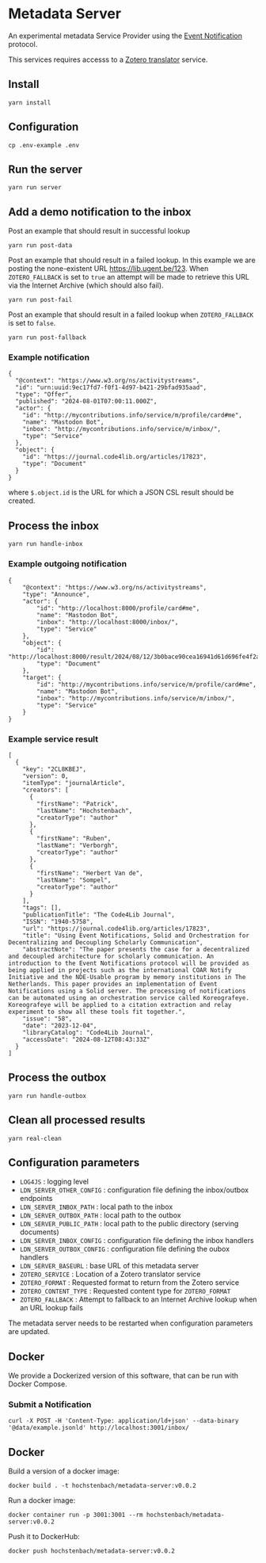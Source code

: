 # Metadata Server

An experimental metadata Service Provider using the [Event Notification](https://www.eventnotifications.net) protocol.

This services requires accesss to a [Zotero translator](https://github.com/zotero/translation-server) service.

## Install

```
yarn install
```

## Configuration

```
cp .env-example .env
```

## Run the server

```
yarn run server
```

## Add a demo notification to the inbox 

Post an example that should result in successful lookup

```
yarn run post-data 
```

Post an example that should result in a failed lookup. In this example we are posting the none-existent URL https://lib.ugent.be/123. When `ZOTERO_FALLBACK` is set to `true` an attempt will be made to retrieve this URL via the Internet Archive (which should also fail).

```
yarn run post-fail
```

Post an example that should result in a failed lookup when `ZOTERO_FALLBACK` is set to `false`. 

```
yarn run post-fallback
```

### Example notification

```
{
  "@context": "https://www.w3.org/ns/activitystreams",
  "id": "urn:uuid:9ec17fd7-f0f1-4d97-b421-29bfad935aad",
  "type": "Offer",
  "published": "2024-08-01T07:00:11.000Z",
  "actor": {
    "id": "http://mycontributions.info/service/m/profile/card#me",
    "name": "Mastodon Bot",
    "inbox": "http://mycontributions.info/service/m/inbox/",
    "type": "Service"
  },
  "object": {
    "id": "https://journal.code4lib.org/articles/17823",
    "type": "Document"
  }
}
```

where `$.object.id` is the URL for which a JSON CSL result should be created.

## Process the inbox

```
yarn run handle-inbox
```

### Example outgoing notification

```
{
    "@context": "https://www.w3.org/ns/activitystreams",
    "type": "Announce",
    "actor": {
        "id": "http://localhost:8000/profile/card#me",
        "name": "Mastodon Bot",
        "inbox": "http://localhost:8000/inbox/",
        "type": "Service"
    },
    "object": {
        "id": "http://localhost:8000/result/2024/08/12/3b0bace90cea16941d61d696fe4f2a87.json",
        "type": "Document"
    },
    "target": {
        "id": "http://mycontributions.info/service/m/profile/card#me",
        "name": "Mastodon Bot",
        "inbox": "http://mycontributions.info/service/m/inbox/",
        "type": "Service"
    }
}
```

### Example service result

```
[
  {
    "key": "2CL8KBEJ",
    "version": 0,
    "itemType": "journalArticle",
    "creators": [
      {
        "firstName": "Patrick",
        "lastName": "Hochstenbach",
        "creatorType": "author"
      },
      {
        "firstName": "Ruben",
        "lastName": "Verborgh",
        "creatorType": "author"
      },
      {
        "firstName": "Herbert Van de",
        "lastName": "Sompel",
        "creatorType": "author"
      }
    ],
    "tags": [],
    "publicationTitle": "The Code4Lib Journal",
    "ISSN": "1940-5758",
    "url": "https://journal.code4lib.org/articles/17823",
    "title": "Using Event Notifications, Solid and Orchestration for Decentralizing and Decoupling Scholarly Communication",
    "abstractNote": "The paper presents the case for a decentralized and decoupled architecture for scholarly communication. An introduction to the Event Notifications protocol will be provided as being applied in projects such as the international COAR Notify Initiative and the NDE-Usable program by memory institutions in The Netherlands. This paper provides an implementation of Event Notifications using a Solid server. The processing of notifications can be automated using an orchestration service called Koreografeye. Koreografeye will be applied to a citation extraction and relay experiment to show all these tools fit together.",
    "issue": "58",
    "date": "2023-12-04",
    "libraryCatalog": "Code4Lib Journal",
    "accessDate": "2024-08-12T08:43:33Z"
  }
]
```

## Process the outbox

```
yarn run handle-outbox
```

## Clean all processed results

```
yarn real-clean
```

## Configuration parameters

- `LOG4JS` : logging level
- `LDN_SERVER_OTHER_CONFIG` : configuration file defining the inbox/outbox endpoints
- `LDN_SERVER_INBOX_PATH` : local path to the inbox
- `LDN_SERVER_OUTBOX_PATH` : local path to the outbox
- `LDN_SERVER_PUBLIC_PATH` : local path to the public directory (serving documents)
- `LDN_SERVER_INBOX_CONFIG` : configuration file defining the inbox handlers
- `LDN_SERVER_OUTBOX_CONFIG` : configuration file defining the oubox handlers
- `LDN_SERVER_BASEURL` : base URL of this metadata server
- `ZOTERO_SERVICE` : Location of a Zotero translator service
- `ZOTERO_FORMAT` : Requested format to return from the Zotero service
- `ZOTERO_CONTENT_TYPE` : Requested content type for `ZOTERO_FORMAT`
- `ZOTERO_FALLBACK` : Attempt to fallback to an Internet Archive lookup when an URL lookup fails

The metadata server needs to be restarted when configuration parameters are updated.

## Docker

We provide a Dockerized version of this software, that can be run with Docker Compose.

### Submit a Notification

```
curl -X POST -H 'Content-Type: application/ld+json' --data-binary '@data/example.jsonld' http://localhost:3001/inbox/
```

## Docker 

Build a version of a docker image:

```
docker build . -t hochstenbach/metadata-server:v0.0.2
```

Run a docker image:

```
docker container run -p 3001:3001 --rm hochstenbach/metadata-server:v0.0.2
```

Push it to DockerHub:

```
docker push hochstenbach/metadata-server:v0.0.2
```